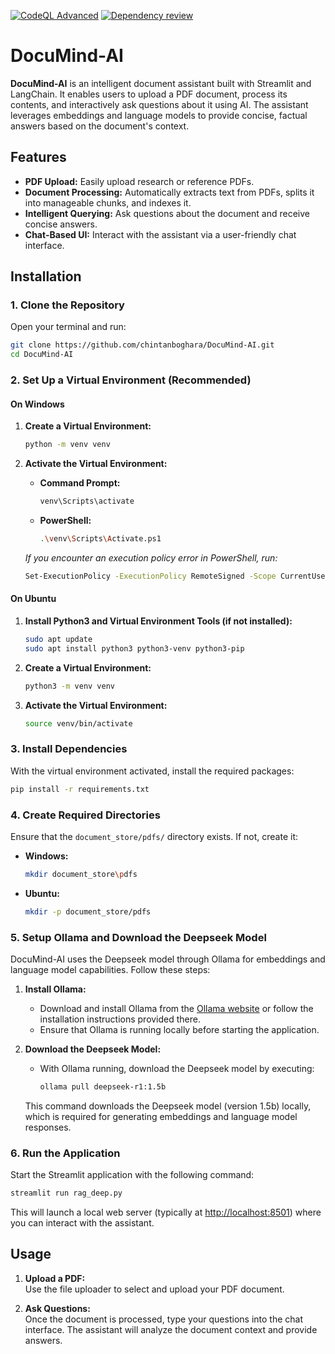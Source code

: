 [![CodeQL Advanced](https://github.com/chintanboghara/DocuMind-AI/actions/workflows/codeql.yml/badge.svg)](https://github.com/chintanboghara/DocuMind-AI/actions/workflows/codeql.yml)
[![Dependency review](https://github.com/chintanboghara/DocuMind-AI/actions/workflows/dependency-review.yml/badge.svg?branch=main)](https://github.com/chintanboghara/DocuMind-AI/actions/workflows/dependency-review.yml)

# DocuMind-AI

**DocuMind-AI** is an intelligent document assistant built with Streamlit and LangChain. It enables users to upload a PDF document, process its contents, and interactively ask questions about it using AI. The assistant leverages embeddings and language models to provide concise, factual answers based on the document's context.

## Features

- **PDF Upload:** Easily upload research or reference PDFs.
- **Document Processing:** Automatically extracts text from PDFs, splits it into manageable chunks, and indexes it.
- **Intelligent Querying:** Ask questions about the document and receive concise answers.
- **Chat-Based UI:** Interact with the assistant via a user-friendly chat interface.

## Installation

### 1. Clone the Repository

Open your terminal and run:

```bash
git clone https://github.com/chintanboghara/DocuMind-AI.git
cd DocuMind-AI
```

### 2. Set Up a Virtual Environment (Recommended)

#### On Windows

1. **Create a Virtual Environment:**

   ```bash
   python -m venv venv
   ```

2. **Activate the Virtual Environment:**

   - **Command Prompt:**

     ```bash
     venv\Scripts\activate
     ```

   - **PowerShell:**

     ```bash
     .\venv\Scripts\Activate.ps1
     ```

   _If you encounter an execution policy error in PowerShell, run:_

   ```bash
   Set-ExecutionPolicy -ExecutionPolicy RemoteSigned -Scope CurrentUser
   ```

#### On Ubuntu

1. **Install Python3 and Virtual Environment Tools (if not installed):**

   ```bash
   sudo apt update
   sudo apt install python3 python3-venv python3-pip
   ```

2. **Create a Virtual Environment:**

   ```bash
   python3 -m venv venv
   ```

3. **Activate the Virtual Environment:**

   ```bash
   source venv/bin/activate
   ```

### 3. Install Dependencies

With the virtual environment activated, install the required packages:

```bash
pip install -r requirements.txt
```

### 4. Create Required Directories

Ensure that the `document_store/pdfs/` directory exists. If not, create it:

- **Windows:**

  ```bash
  mkdir document_store\pdfs
  ```

- **Ubuntu:**

  ```bash
  mkdir -p document_store/pdfs
  ```

### 5. Setup Ollama and Download the Deepseek Model

DocuMind-AI uses the Deepseek model through Ollama for embeddings and language model capabilities. Follow these steps:

1. **Install Ollama:**
   - Download and install Ollama from the [Ollama website](https://ollama.com) or follow the installation instructions provided there.
   - Ensure that Ollama is running locally before starting the application.

2. **Download the Deepseek Model:**
   - With Ollama running, download the Deepseek model by executing:

     ```bash
     ollama pull deepseek-r1:1.5b
     ```

   This command downloads the Deepseek model (version 1.5b) locally, which is required for generating embeddings and language model responses.

### 6. Run the Application

Start the Streamlit application with the following command:

```bash
streamlit run rag_deep.py
```

This will launch a local web server (typically at [http://localhost:8501](http://localhost:8501)) where you can interact with the assistant.

## Usage

1. **Upload a PDF:**  
   Use the file uploader to select and upload your PDF document.

2. **Ask Questions:**  
   Once the document is processed, type your questions into the chat interface. The assistant will analyze the document context and provide answers.

